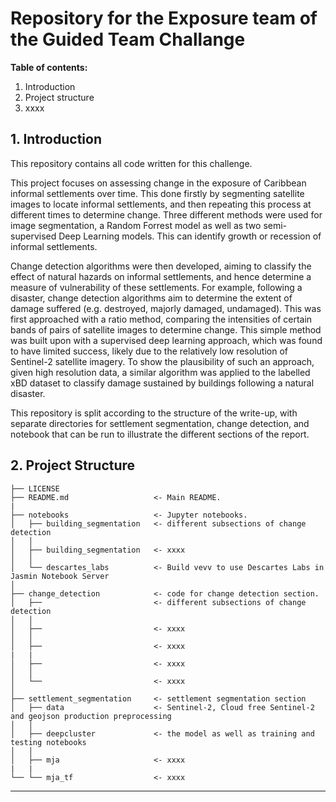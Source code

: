 # Repository for the Exposure team of the Guided Team Challange

__Table of contents:__  
1. Introduction
2. Project structure
3. xxxx

## 1. Introduction

This repository contains all code written for this challenge.

This project focuses on assessing change in the exposure of Caribbean informal settlements over time. This done firstly by segmenting satellite images to locate informal settlements, and then repeating this process at different times to determine change. Three different methods were used for image segmentation, a Random Forrest model as well as two semi-supervised Deep Learning models. This can identify growth or recession of informal settlements. 

Change detection algorithms were then developed, aiming to classify the effect of natural hazards on informal settlements, and hence determine a measure of vulnerability of these settlements. For example, following a disaster, change detection algorithms aim to determine the extent of damage suffered (e.g. destroyed, majorly damaged, undamaged). This was first approached with a ratio method, comparing the intensities of certain bands of pairs of satellite images to determine change. This simple method was built upon with a supervised deep learning approach, which was found to have limited success, likely due to the relatively low resolution of Sentinel-2 satellite imagery. To show the plausibility of such an approach, given high resolution data, a similar algorithm was applied to the labelled xBD dataset to classify damage sustained by buildings following a natural disaster.

This repository is split according to the structure of the write-up, with separate directories for settlement segmentation, change detection, and notebook that can be run to illustrate the different sections of the report.

## 2. Project Structure
```
├── LICENSE
├── README.md                   <- Main README.
|
├── notebooks                   <- Jupyter notebooks.
│   ├── building_segmentation   <- different subsections of change detection
│   │
│   ├── building_segmentation   <- xxxx
│   │
│   └── descartes_labs          <- Build vevv to use Descartes Labs in Jasmin Notebook Server
│
├── change_detection            <- code for change detection section.
│   ├──                         <- different subsections of change detection
│   │
│   ├──                         <- xxxx
│   │
│   ├──                         <- xxxx
|   |
│   ├──                         <- xxxx
│   │
│   └──                         <- xxxx
│
├── settlement_segmentation     <- settlement segmentation section
│   ├── data                    <- Sentinel-2, Cloud free Sentinel-2 and geojson production preprocessing
│   │
│   ├── deepcluster             <- the model as well as training and testing notebooks
│   │
│   ├── mja                     <- xxxx
|   |
└── └── mja_tf                  <- xxxx
```

---
